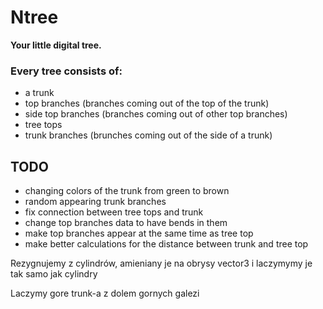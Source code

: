 # Ntree
**Your little digital tree.**

### Every tree consists of:
 - a trunk 
 - top branches (branches coming out of the top of the trunk)
 - side top branches (branches coming out of other top branches)
 - tree tops
 - trunk branches (brunches coming out of the side of a trunk)

## TODO
 - changing colors of the trunk from green to brown
 - random appearing trunk branches
 - fix connection between tree tops and trunk
 - change top branches data to have bends in them
 - make top branches appear at the same time as tree top
 - make better calculations for the distance between trunk and tree top


Rezygnujemy z cylindrów, amieniany je na obrysy vector3 i 
laczymymy je tak samo jak cylindry

Laczymy gore trunk-a z dolem gornych galezi